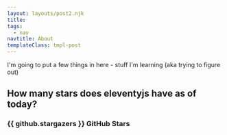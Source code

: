 ```yaml
---
layout: layouts/post2.njk
title:
tags:
  - nav
navtitle: About
templateClass: tmpl-post
---
```


<style>
.about-page a {
  color: var(--primary-color);
  font-weight: 700;
}
</style>

I'm going to put a few things in here - stuff I'm learning (aka trying to figure out)

## How many stars does eleventyjs have as of today?
<p id="date"></p>

### {{ github.stargazers }} GitHub Stars


<script>
{
  var d = new Date();
  var n = d.toDateString();
  document.getElementById("date").innerHTML = n;
}
</script>
